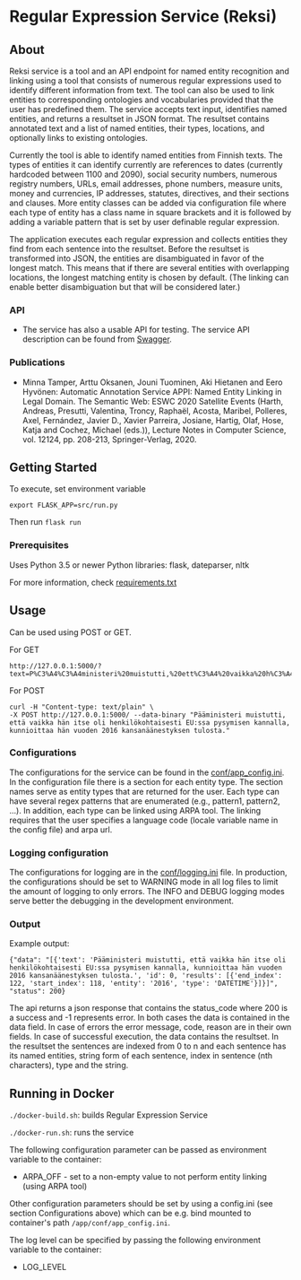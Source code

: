 # Regular Expression Service (Reksi)

## About
Reksi service is a tool and an API endpoint for named entity recognition and linking using a tool that consists of numerous regular expressions used to identify different information from text. The tool can also be used to link entities to corresponding ontologies and vocabularies provided that the user has predefined them. The service accepts text input, identifies named entities, and returns a resultset in JSON format. The resultset contains annotated text and a list of named entities, their types, locations, and optionally links to existing ontologies.

Currently the tool is able to identify named entities from Finnish texts. The types of entities it can identify currently are references to dates (currently hardcoded between 1100 and 2090), social security numbers, numerous registry numbers, URLs, email addresses, phone numbers, measure units, money and currencies, IP addresses, statutes, directives, and their sections and clauses. More entity classes can be added via configuration file where each type of entity has a class name in square brackets and it is followed by adding a variable pattern that is set by user definable regular expression.

The application executes each regular expression and collects entities they find from each sentence into the resultset. Before the resultset is transformed into JSON, the entities are disambiguated in favor of the longest match. This means that if there are several entities with overlapping locations, the longest matching entity is chosen by default. (The linking can enable better disambiguation but that will be considered later.)

### API

* The service has also a usable API for testing. The service API description can be found from [Swagger](https://app.swaggerhub.com/apis-docs/SeCo/nlp.ldf.fi/1.0.0#/reksi).

### Publications

* Minna Tamper, Arttu Oksanen, Jouni Tuominen, Aki Hietanen and Eero Hyvönen: Automatic Annotation Service APPI: Named Entity Linking in Legal Domain. The Semantic Web: ESWC 2020 Satellite Events (Harth, Andreas, Presutti, Valentina, Troncy, Raphaël, Acosta, Maribel, Polleres, Axel, Fernández, Javier D., Xavier Parreira, Josiane, Hartig, Olaf, Hose, Katja and Cochez, Michael (eds.)), Lecture Notes in Computer Science, vol. 12124, pp. 208-213, Springer-Verlag, 2020.

## Getting Started

To execute, set environment variable
```
export FLASK_APP=src/run.py
```

Then run ``` flask run ```

### Prerequisites

Uses Python 3.5 or newer
Python libraries: flask, dateparser, nltk

For more information, check [requirements.txt](requirements.txt)

## Usage

Can be used using POST or GET.

For GET
```
http://127.0.0.1:5000/?text=P%C3%A4%C3%A4ministeri%20muistutti,%20ett%C3%A4%20vaikka%20h%C3%A4n%20itse%20oli%20henkil%C3%B6kohtaisesti%20EU:ssa%20pysymisen%20kannalla,%20kunnioittaa%20h%C3%A4n%20vuoden%202016%20kansan%C3%A4%C3%A4nestyksen%20tulosta.
```
For POST
```
curl -H "Content-type: text/plain" \
-X POST http://127.0.0.1:5000/ --data-binary "Pääministeri muistutti, että vaikka hän itse oli henkilökohtaisesti EU:ssa pysymisen kannalla, kunnioittaa hän vuoden 2016 kansanäänestyksen tulosta."
```

### Configurations

The configurations for the service can be found in the [conf/app_config.ini](conf/app_config.ini). In the configuration file there is a section for each entity type. The section names serve as entity types that are returned for the user. Each type can have several regex patterns that are enumerated (e.g., pattern1, pattern2, ...). In addition, each type can be linked using ARPA tool. The linking requires that the user specifies a language code (locale variable name in the config file) and arpa url.

### Logging configuration

The configurations for logging are in the [conf/logging.ini](conf/logging.ini) file. In production, the configurations should be set to WARNING mode in all log files to limit the amount of logging to only errors. The INFO and DEBUG logging modes serve better the debugging in the development environment.

### Output

Example output:

```
{"data": "[{'text': 'Pääministeri muistutti, että vaikka hän itse oli henkilökohtaisesti EU:ssa pysymisen kannalla, kunnioittaa hän vuoden 2016 kansanäänestyksen tulosta.', 'id': 0, 'results': [{'end_index': 122, 'start_index': 118, 'entity': '2016', 'type': 'DATETIME'}]}]", "status": 200}
```

The api returns a json response that contains the status_code where 200 is a success and -1 represents error. In both cases the data is contained in the data field. In case of errors the error message, code, reason are in their own fields. In case of successful execution, the data contains the resultset. In the resultset the sentences are indexed from 0 to n and each sentence has its named entities, string form of each sentence, index in sentence (nth characters), type and the string.

## Running in Docker

`./docker-build.sh`: builds Regular Expression Service

`./docker-run.sh`: runs the service

The following configuration parameter can be passed as environment variable to the container:

* ARPA_OFF - set to a non-empty value to not perform entity linking (using ARPA tool)

Other configuration parameters should be set by using a config.ini (see section Configurations above) which can be e.g. bind mounted to container's path `/app/conf/app_config.ini`.

The log level can be specified by passing the following environment variable to the container:

* LOG_LEVEL
